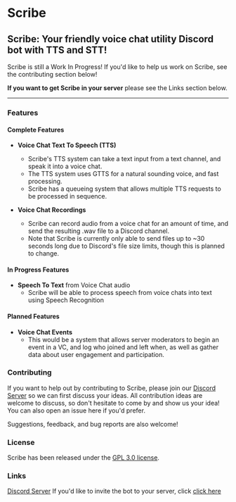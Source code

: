 # Scribe 

## Scribe: Your friendly voice chat utility Discord bot with TTS and STT!

Scribe is still a Work In Progress!
If you'd like to help us work on Scribe, see the contributing section below!

**If you want to get Scribe in your server** please see the Links section below.

---

### Features
#### Complete Features
- **Voice Chat Text To Speech (TTS)**
    * Scribe's TTS system can take a text input from a text channel, and speak it into a voice chat.
    * The TTS system uses GTTS for a natural sounding voice, and fast processing.
    * Scribe has a queueing system that allows multiple TTS requests to be processed in sequence.
    
  
- **Voice Chat Recordings**
    * Scribe can record audio from a voice chat for an amount of time, and send the resulting .wav file to a Discord 
    channel.
    * Note that Scribe is currently only able to send files up to ~30 seconds long due to Discord's file size limits, 
    though this is planned to change.
    
    
#### In Progress Features
- **Speech To Text** from Voice Chat audio
    * Scribe will be able to process speech from voice chats into text using Speech Recognition

#### Planned Features
- **Voice Chat Events**
    * This would be a system that allows server moderators to begin an event in a VC,
    and log who joined and left when, as well as gather data about user engagement and participation.

### Contributing
If you want to help out by contributing to Scribe, please join our [Discord Server](https://discord.gg/yq8qzhx) so we can first discuss your ideas.
All contribution ideas are welcome to discuss, so don't hesitate to come by and show us your idea! You can also open an issue here if you'd prefer.

Suggestions, feedback, and bug reports are also welcome!

### License
Scribe has been released under the [GPL 3.0 license](https://github.com/Youareyou64/Scribe/blob/master/LICENSE.md).

### Links
[Discord Server](https://discord.gg/yq8qzhx)
If you'd like to invite the bot to your server, click [click here](https://discord.com/api/oauth2/authorize?client_id=754137339760214097&permissions=104188992&scope=bot)
